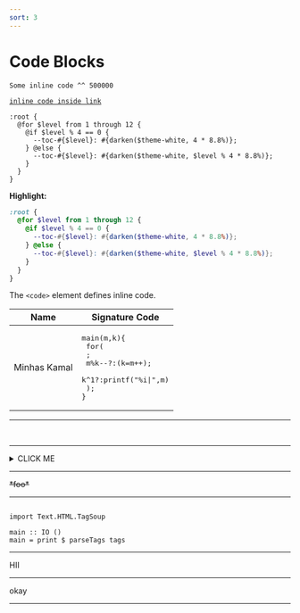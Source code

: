 ```yaml
---
sort: 3
---
```


# Code Blocks

`Some inline code ^^ 500000`

[`inline code inside link`](./)

```
:root {
  @for $level from 1 through 12 {
    @if $level % 4 == 0 {
      --toc-#{$level}: #{darken($theme-white, 4 * 8.8%)};
    } @else {
      --toc-#{$level}: #{darken($theme-white, $level % 4 * 8.8%)};
    }
  }
}
```

**Highlight:**

```scss
:root {
  @for $level from 1 through 12 {
    @if $level % 4 == 0 {
      --toc-#{$level}: #{darken($theme-white, 4 * 8.8%)};
    } @else {
      --toc-#{$level}: #{darken($theme-white, $level % 4 * 8.8%)};
    }
  }
}
```



The <code>&lt;code&gt;</code> element defines inline code.





| Name | Signature Code                 |
|------|--------------------------------|
| Minhas Kamal | <pre>main(m,k){<br>  for(<br>    ;<br>    m%k--?:(k=m++);<br>    k^1?:printf("%i\|",m)<br>  );<br>}</pre> |





---

<br>

---




<details><summary>CLICK ME</summary>

<p>


#### We can hide anything, even code!

```ruby

   puts "Hello World"

```


</p>

</details>






---


<del>
*foo*
</del>


---


<pre language="haskell"><code>
import Text.HTML.TagSoup

main :: IO ()
main = print $ parseTags tags
</code></pre>


---

<div id="demo">

  HII 

</div>



---


<script type="text/javascript">
// JavaScript example

document.getElementById("demo").innerHTML = "Hello JavaScript!";
</script>
okay



----



